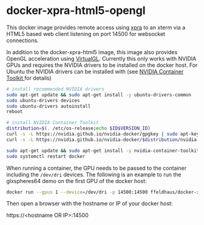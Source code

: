 # docker-xpra-html5-opengl

This docker image provides remote access using [xpra](https://xpra.org/) to an xterm via a HTML5 based web client listening on port 14500 for websocket connections.

In addition to the docker-xpra-html5 image, this image also provides OpenGL acceleration using [VirtualGL](https://virtualgl.org/). Currently this only works with NVIDIA GPUs and requires the NVIDIA drivers to be installed on the docker host. For Ubuntu the NVIDIA drivers can be installed with (see [NVIDIA Container Toolkit
](https://github.com/NVIDIA/nvidia-docker) for details)

```sh
# install recommended NVIDIA drivers
sudo apt-get update && sudo apt-get install -y ubuntu-drivers-common
sudo ubuntu-drivers devices
sudo ubuntu-drivers autoinstall
reboot

# install NVIDIA Container Toolkit
distribution=$(. /etc/os-release;echo $ID$VERSION_ID)
curl -s -L https://nvidia.github.io/nvidia-docker/gpgkey | sudo apt-key add -
curl -s -L https://nvidia.github.io/nvidia-docker/$distribution/nvidia-docker.list | sudo tee /etc/apt/sources.list.d/nvidia-docker.list

sudo apt-get update && sudo apt-get install -y nvidia-container-toolkit
sudo systemctl restart docker
```

When running a container, the GPU needs to be passed to the container including the `/dev/dri` devices. The following is an example to run the glxspheres64 demo on the first GPU of the docker host:

```sh
docker run --gpus 1 --device=/dev/dri -p 14500:14500 ffeldhaus/docker-xpra-html5-opengl "vglrun -d /dev/dri/card0 /opt/VirtualGL/bin/glxspheres64"
```

Then open a browser with the hostname or IP of your docker host:

https://\<hostname OR IP>:14500